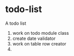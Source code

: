 # todo-list
A todo list
1. work on todo module class
2. create date validator
3. work on table row creator
4. 
